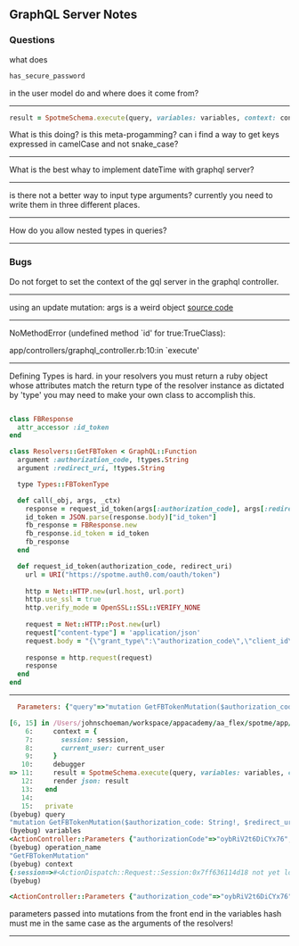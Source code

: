 ## GraphQL Server Notes

### Questions

what does 
```ruby
has_secure_password
```
in the user model do and where does it come from?

----

```ruby
result = SpotmeSchema.execute(query, variables: variables, context: context, operation_name: operation_name)
```
What is this doing? is this meta-progamming? can i find a way to get keys expressed in camelCase and not snake_case?

----

What is the best whay to implement dateTime with graphql server?

----

is there not a better way to input type arguments?  currently you need to write them in three different places.

---

How do you allow nested types in queries?

___ 
### Bugs

Do not forget to set the context of the gql server in the graphql controller.

----

using an update mutation: args is a weird object
[source code](https://github.com/rmosolgo/graphql-ruby/blob/master/lib/graphql/query/arguments.rb)
____ 

NoMethodError (undefined method `id' for true:TrueClass):

app/controllers/graphql_controller.rb:10:in `execute'

---

Defining Types is hard.
in your resolvers you must return a ruby object whose attributes match the return type of the resolver instance as dictated by 'type'
you may need to make your own class to accomplish this.

```ruby

class FBResponse 
  attr_accessor :id_token
end

class Resolvers::GetFBToken < GraphQL::Function
  argument :authorization_code, !types.String
  argument :redirect_uri, !types.String

  type Types::FBTokenType

  def call(_obj, args, _ctx)
    response = request_id_token(args[:authorization_code], args[:redirect_uri])
    id_token = JSON.parse(response.body)["id_token"]
    fb_response = FBResponse.new
    fb_response.id_token = id_token
    fb_response
  end

  def request_id_token(authorization_code, redirect_uri)
    url = URI("https://spotme.auth0.com/oauth/token")
    
    http = Net::HTTP.new(url.host, url.port)
    http.use_ssl = true
    http.verify_mode = OpenSSL::SSL::VERIFY_NONE
    
    request = Net::HTTP::Post.new(url)
    request["content-type"] = 'application/json'
    request.body = "{\"grant_type\":\"authorization_code\",\"client_id\": \"#{ENV["AUTH0_CLIENT_ID"]}\",\"client_secret\": \"#{ENV["AUTH0_CLIENT_SECRET"]}\",\"code\": \"#{authorization_code}\",\"redirect_uri\": \"#{redirect_uri}\"}"
    
    response = http.request(request)
    response
  end
end
```

----

```ruby
  Parameters: {"query"=>"mutation GetFBTokenMutation($authorization_code: String!, $redirect_uri: String!) {\n  getFBToken(authorization_code: $authorization_code, redirect_uri: $redirect_uri) {\n    id_token\n    __typename\n  }\n}\n", "variables"=>{"authorizationCode"=>"oybRiV2t6DiCYx76", "redirectUri"=>"https://auth.expo.io/@john_schoeman/expo-auth0"}, "operationName"=>"GetFBTokenMutation", "graphql"=>{"query"=>"mutation GetFBTokenMutation($authorization_code: String!, $redirect_uri: String!) {\n  getFBToken(authorization_code: $authorization_code, redirect_uri: $redirect_uri) {\n    id_token\n    __typename\n  }\n}\n", "variables"=>{"authorizationCode"=>"oybRiV2t6DiCYx76", "redirectUri"=>"https://auth.expo.io/@john_schoeman/expo-auth0"}, "operationName"=>"GetFBTokenMutation"}}

[6, 15] in /Users/johnschoeman/workspace/appacademy/aa_flex/spotme/app/controllers/graphql_controller.rb
    6:     context = {
    7:       session: session,
    8:       current_user: current_user
    9:     }
   10:     debugger
=> 11:     result = SpotmeSchema.execute(query, variables: variables, context: context, operation_name: operation_name)
   12:     render json: result
   13:   end
   14:
   15:   private
(byebug) query
"mutation GetFBTokenMutation($authorization_code: String!, $redirect_uri: String!) {\n  getFBToken(authorization_code: $authorization_code, redirect_uri: $redirect_uri){\n    id_token\n    __typename\n  }\n}\n"
(byebug) variables
<ActionController::Parameters {"authorizationCode"=>"oybRiV2t6DiCYx76", "redirectUri"=>"https://auth.expo.io/@john_schoeman/expo-auth0"} permitted: false>
(byebug) operation_name
"GetFBTokenMutation"
(byebug) context
{:session=>#<ActionDispatch::Request::Session:0x7ff636114d18 not yet loaded>, :current_user=>nil}
(byebug)

```

```ruby
<ActionController::Parameters {"authorization_code"=>"oybRiV2t6DiCYx76", "redirect_uri"=>"https://auth.expo.io/@john_schoeman/expo-auth0"} 
```

parameters passed into mutations from the front end in the variables hash must me in the same case as the arguments of the resolvers!


----